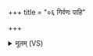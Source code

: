 +++
title = "०६ गिर्वणः पाहि"

+++
<details><summary>मूलम् (VS)</summary>

गिर्व॑णः पा॒हि नः॑ सु॒तं मधो॒र्धारा॑भिरज्यसे। इन्द्र॒ त्वादा॑त॒मिद्यशः॑ ॥
</details>